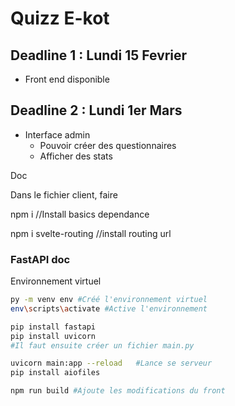 # Quizz E-kot
## Deadline 1 : Lundi 15 Fevrier
* Front end disponible
## Deadline 2 : Lundi 1er Mars
* Interface admin
  - Pouvoir créer des questionnaires
  - Afficher des stats

Doc

Dans le fichier client, faire

npm i //Install basics dependance

npm i svelte-routing	//install routing url

### FastAPI doc

Environnement virtuel

```bash
py -m venv env #Créé l'environnement virtuel
env\scripts\activate #Active l'environnement

pip install fastapi
pip install uvicorn
#Il faut ensuite créer un fichier main.py

uvicorn main:app --reload	#Lance se serveur
pip install aiofiles
```

```bash
npm run build #Ajoute les modifications du front
```

